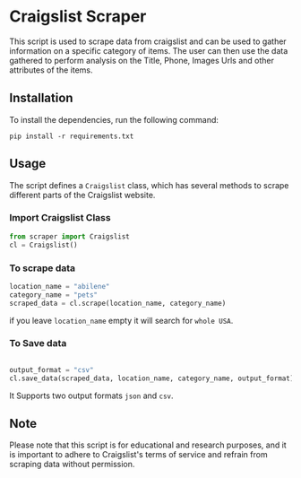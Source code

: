 # Craigslist Scraper

This script is used to scrape data from craigslist and can be used to gather information on a specific category of items. The user can then use the data gathered to perform analysis on the Title, Phone, Images Urls and other attributes of the items.

## Installation

To install the dependencies, run the following command:

```pip install -r requirements.txt```

## Usage

The script defines a `Craigslist` class, which has several methods to scrape different parts of the Craigslist website.
### Import Craigslist Class
```python
from scraper import Craigslist
cl = Craigslist()
```


### To scrape data 
```python
location_name = "abilene"
category_name = "pets"
scraped_data = cl.scrape(location_name, category_name)
```
if you leave `location_name` empty it will search for `whole USA`.



### To Save data
```python

output_format = "csv" 
cl.save_data(scraped_data, location_name, category_name, output_format)
```
It Supports two output formats `json` and `csv`.


## Note
Please note that this script is for educational and research purposes, and it is important to adhere to Craigslist's terms of service and refrain from scraping data without permission.


